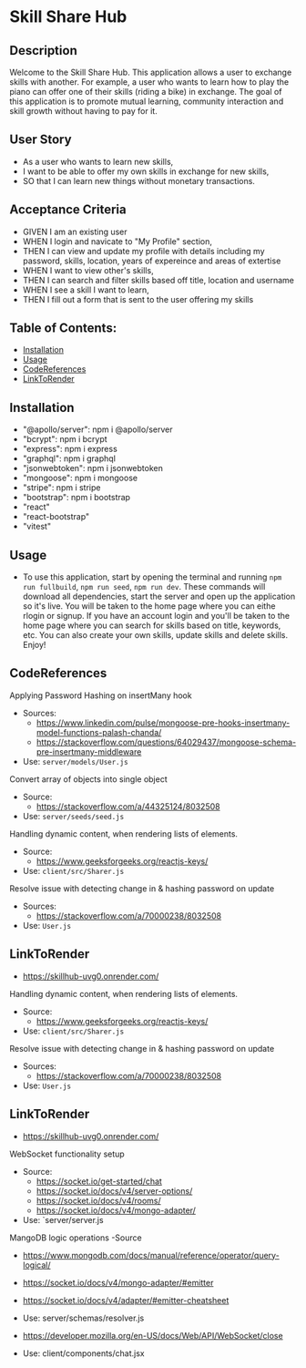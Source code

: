 # Skill Share Hub

## Description 
Welcome to the Skill Share Hub. This application allows a user to exchange skills with another. For example, a user who wants to learn how to play the piano can offer one of their skills (riding a bike) in exchange. The goal of this application is to promote mutual learning, community interaction and skill growth without having to pay for it. 

## User Story
- As a user who wants to learn new skills,
- I want to be able to offer my own skills in exchange for new skills,
- SO that I can learn new things without monetary transactions. 

## Acceptance Criteria
- GIVEN I am an existing user
- WHEN I login and navicate to "My Profile" section,
- THEN I can view and update my profile with details including my password, skills, location, years of expereince and areas of extertise
- WHEN I want to view other's skills,
- THEN I can search and filter skills based off title, location and username
- WHEN I see a skill I want to learn,
- THEN I fill out a form that is sent to the user offering my skills

## Table of Contents:
- [Installation](#installation)
- [Usage](#usage)
- [CodeReferences](#codereferences)
- [LinkToRender](#linktorender)

## Installation
- "@apollo/server": npm i @apollo/server
- "bcrypt": npm i bcrypt
- "express": npm i express
- "graphql": npm i graphql
- "jsonwebtoken": npm i jsonwebtoken
- "mongoose": npm i mongoose
- "stripe": npm i stripe
- "bootstrap": npm i bootstrap
- "react"
- "react-bootstrap"
- "vitest"
## Usage
- To use this application, start by opening the terminal and running `npm run fullbuild`, `npm run seed`, `npm run dev`. These commands will download all dependencies, start the server and open up the application so it's live. You will be taken to the home page where you can eithe rlogin or signup. If you have an account login and you'll be taken to the home page where you can search for skills based on title, keywords, etc. You can also create your own skills, update skills and delete skills. Enjoy!

## CodeReferences

Applying Password Hashing on insertMany hook

- Sources:
  - https://www.linkedin.com/pulse/mongoose-pre-hooks-insertmany-model-functions-palash-chanda/
  - https://stackoverflow.com/questions/64029437/mongoose-schema-pre-insertmany-middleware
- Use: `server/models/User.js`

Convert array of objects into single object
- Source:
  - https://stackoverflow.com/a/44325124/8032508
- Use: `server/seeds/seed.js`

Handling dynamic content,  when rendering lists of elements.
- Source:
  - https://www.geeksforgeeks.org/reactjs-keys/
- Use: `client/src/Sharer.js`

Resolve issue with detecting change in & hashing password on update
- Sources: 
  - https://stackoverflow.com/a/70000238/8032508
- Use: `User.js`

## LinkToRender
- https://skillhub-uvg0.onrender.com/ 

Handling dynamic content,  when rendering lists of elements.
- Source:
  - https://www.geeksforgeeks.org/reactjs-keys/
- Use: `client/src/Sharer.js`

Resolve issue with detecting change in & hashing password on update
- Sources: 
  - https://stackoverflow.com/a/70000238/8032508
- Use: `User.js`

## LinkToRender
- https://skillhub-uvg0.onrender.com/ 

WebSocket functionality setup 
- Source: 
  - https://socket.io/get-started/chat
  - https://socket.io/docs/v4/server-options/
  - https://socket.io/docs/v4/rooms/
  - https://socket.io/docs/v4/mongo-adapter/
- Use: `server/server.js

MangoDB logic operations
-Source
  - https://www.mongodb.com/docs/manual/reference/operator/query-logical/
  - https://socket.io/docs/v4/mongo-adapter/#emitter 
  - https://socket.io/docs/v4/adapter/#emitter-cheatsheet
- Use: server/schemas/resolver.js

 - https://developer.mozilla.org/en-US/docs/Web/API/WebSocket/close
- Use: client/components/chat.jsx